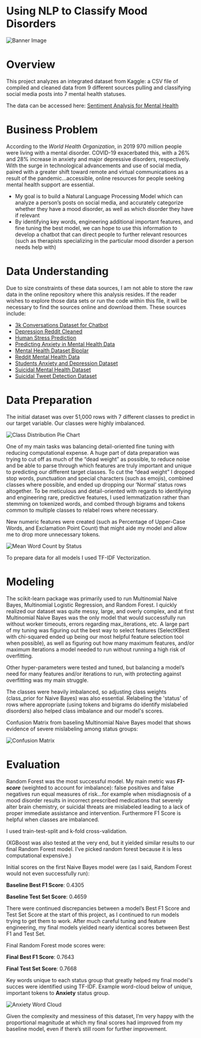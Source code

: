# Using NLP to Classify Mood Disorders

![Banner Image](images/Mental_Health_Graphic.jpg)

# Overview

This project analyzes an integrated dataset from Kaggle: a CSV file of compiled and cleaned data from 9 different sources pulling and classifying social media posts into 7 mental health statuses.

The data can be accessed here: [Sentiment Analysis for Mental Health](https://www.kaggle.com/datasets/suchintikasarkar/sentiment-analysis-for-mental-health/data) 

# Business Problem

According to the *World Health Organization*, in 2019 970 million people were living with a mental disorder. COVID-19 exacerbated this, with a 26% and 28% increase in anxiety and major depressive disorders, respectively. With the surge in technological advancements and use of social media, paired with a greater shift toward remote and virtual communications as a result of the pandemic...accessible, online resources for people seeking mental health support are essential. 

- My goal is to build a Natural Language Processing Model which can analyze a person’s posts on social media, and accurately categorize whether they have a mood disorder, as well as which disorder they have if relevant
- By identifying key words, engineering additional important features, and fine tuning the best model, we can hope to use this information to develop a chatbot that can direct people to further relevant resources (such as therapists specializing in the particular mood disorder a person needs help with)

# Data Understanding

Due to size constraints of these data sources, I am not able to store the raw data in the online repository where this analysis resides. If the reader wishes to explore those data sets or run the code within this file, it will be necessary to find the sources online and download them. These sources include:
- [3k Conversations Dataset for Chatbot](https://www.kaggle.com/datasets/kreeshrajani/3k-conversations-dataset-for-chatbot)
- [Depression Reddit Cleaned](https://www.kaggle.com/datasets/infamouscoder/depression-reddit-cleaned)
- [Human Stress Prediction](https://www.kaggle.com/datasets/kreeshrajani/human-stress-prediction)
- [Predicting Anxiety in Mental Health Data](https://www.kaggle.com/datasets/michellevp/predicting-anxiety-in-mental-health-data)
- [Mental Health Dataset Bipolar](https://www.kaggle.com/datasets/neelghoshal/reddit-mental-health-data)
- [Reddit Mental Health Data](https://www.kaggle.com/datasets/neelghoshal/reddit-mental-health-data)
- [Students Anxiety and Depression Dataset](https://www.kaggle.com/datasets/sahasourav17/students-anxiety-and-depression-dataset)
- [Suicidal Mental Health Dataset](https://www.kaggle.com/datasets/aradhakkandhari/suicidal-mental-health-dataset)
- [Suicidal Tweet Detection Dataset](https://www.kaggle.com/datasets/aunanya875/suicidal-tweet-detection-dataset)

# Data Preparation

The initial dataset was over 51,000 rows with 7 different classes to predict in our target variable. Our classes were highly imbalanced.

![Class Distribution Pie Chart](images/README_status_distribution.png)

One of my main tasks was balancing detail-oriented fine tuning with reducing computational expense. A huge part of data preparation was trying to cut off as much of the “dead weight” as possible, to reduce noise and be able to parse through which features are truly important and unique to predicting our different target classes. To cut the “dead weight” I dropped stop words, punctuation and special characters (such as emojis), combined classes where possible, and ended up dropping our ‘Normal’ status rows altogether. To be meticulous and detail-oriented with regards to identifying and engineering rare, predictive features, I used lemmatization rather than stemming on tokenized words, and combed through bigrams and tokens common to multiple classes to relabel rows where necessary. 

New numeric features were created (such as Percentage of Upper-Case Words, and Exclamation Point Count) that might aide my model and allow me to drop more unnecessary tokens.

![Mean Word Count by Status](images/README_wordcount_status.png)

To prepare data for all models I used TF-IDF Vectorization. 

# Modeling

The scikit-learn package was primarily used to run Multinomial Naive Bayes, Multinomial Logistic Regression, and Random Forest. I quickly realized our dataset was quite messy, large, and overly complex, and at first Multinomial Naive Bayes was the only model that would successfully run without worker timeouts, errors regarding max_iterations, etc. A large part of my tuning was figuring out the best way to select features (SelectKBest with chi-squared ended up being our most helpful feature selection tool when possible), as well as figuring out how many maximum features, and/or maximum iterations a model needed to run without running a high risk of overfitting. 

Other hyper-parameters were tested and tuned, but balancing a model’s need for many features and/or iterations to run, with protecting against overfitting was my main struggle.

The classes were heavily imbalanced, so adjusting class weights (class_prior for Naive Bayes) was also essential. Relabeling the 'status' of rows where appropriate (using tokens and bigrams do identify mislabeled disorders) also helped class imbalance and our model's scores.

Confusion Matrix from baseling Multinomial Naive Bayes model that shows evidence of severe mislabeling among status groups: 

![Confusion Matrix](images/multi_naive_bays_confusion_matrix.png)

# Evaluation

Random Forest was the most successful model. My main metric was ***F1-score*** (weighted to account for imbalance): false positives and false negatives run equal measures of risk...for example when misdiagnosis of a mood disorder results in incorrect prescribed medications that severely alter brain chemistry, or suicidal threats are mislabeled leading to a lack of proper immediate assistance and intervention. Furthermore F1 Score is helpful when classes are imbalanced. 

I used train-test-split and k-fold cross-validation.

(XGBoost was also tested at the very end, but it yielded similar results to our final Random Forest model. I’ve picked random forest because it is less computational expensive.)

Initial scores on the first Naive Bayes model were (as I said, Random Forest would not even successfully run): 

**Baseline Best F1 Score**: 0.4305

**Baseline Test Set Score**: 0.4659

There were continued discrepancies between a model’s Best F1 Score and Test Set Score at the start of this project, as I continued to run models trying to get them to work. After much careful tuning and feature engineering, my final models yielded nearly identical scores between Best F1 and Test Set. 

Final Random Forest mode scores were:

**Final Best F1 Score**: 0.7643

**Final Test Set Score**: 0.7668

Key words unique to each status group that greatly helped my final model's succes were identified using TF-IDF. Example word-cloud below of unique, important tokens to **Anxiety** status group.

![Anxiety Word Cloud](Anxiety_wordcloud.png)

Given the complexity and messiness of this dataset, I’m very happy with the proportional magnitude at which my final scores had improved from my baseline model, even if there’s still room for further improvement.
